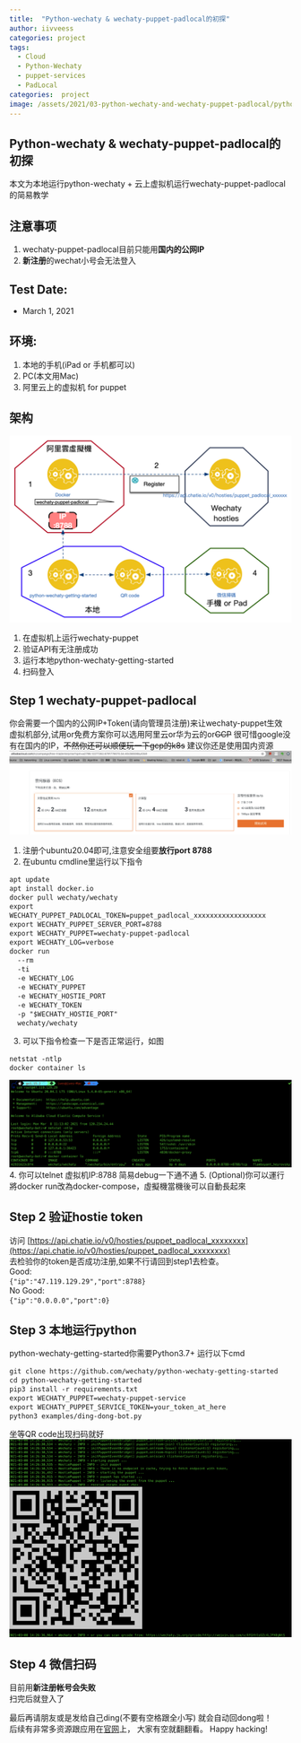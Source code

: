 ```yaml
---
title:  "Python-wechaty & wechaty-puppet-padlocal的初探"
author: iivveess
categories: project
tags:
  - Cloud
  - Python-Wechaty
  - puppet-services
  - PadLocal
categories:  project
image: /assets/2021/03-python-wechaty-and-wechaty-puppet-padlocal/python-wechaty-logo.png
---
```


## Python-wechaty & wechaty-puppet-padlocal的初探
本文为本地运行python-wechaty + 云上虚拟机运行wechaty-puppet-padlocal的简易教学  


## 注意事项
1. wechaty-puppet-padlocal目前只能用**国内的公网IP**
2. **新注册**的wechat小号会无法登入

## Test Date:
* March 1, 2021

## 环境:
1. 本地的手机(iPad or 手机都可以)
2. PC(本文用Mac)
3. 阿里云上的虚拟机 for puppet

## 架构
![Arch]
1. 在虚拟机上运行wechaty-puppet
2. 验证API有无注册成功
3. 运行本地python-wechaty-getting-started
4. 扫码登入

## Step 1 wechaty-puppet-padlocal
你会需要一个国内的公网IP+Token(请向管理员注册)来让wechaty-puppet生效
虚拟机部分,试用or免费方案你可以选用阿里云or华为云的or~~GCP~~
很可惜google没有在国内的IP，~~不然你还可以顺便玩一下gcp的k8s~~
建议你还是使用国内资源
![cloud]
1. 注册个ubuntu20.04即可,注意安全组要**放行port 8788**
2. 在ubuntu cmdline里运行以下指令
```  shell
apt update
apt install docker.io
docker pull wechaty/wechaty
export WECHATY_PUPPET_PADLOCAL_TOKEN=puppet_padlocal_xxxxxxxxxxxxxxxxxx
export WECHATY_PUPPET_SERVER_PORT=8788
export WECHATY_PUPPET=wechaty-puppet-padlocal
export WECHATY_LOG=verbose
docker run
  --rm
  -ti
  -e WECHATY_LOG
  -e WECHATY_PUPPET
  -e WECHATY_HOSTIE_PORT
  -e WECHATY_TOKEN
  -p "$WECHATY_HOSTIE_PORT"
  wechaty/wechaty
```
3. 可以下指令检查一下是否正常运行，如图
``` shell
netstat -ntlp
docker container ls
```
<!-- ![image.png](/img/bVcPkqq) -->
![testing]
4. 你可以telnet 虚拟机IP:8788 简易debug一下通不通
5. (Optional)你可以運行將docker run改為docker-compose，虛擬機當機後可以自動長起來

## Step 2 验证hostie token
访问
[https://api.chatie.io/v0/hosties/puppet_padlocal_xxxxxxxx](https://api.chatie.io/v0/hosties/puppet_padlocal_xxxxxxxx)  
去检验你的token是否成功注册,如果不行请回到step1去检查。  
Good:  
`{"ip":"47.119.129.29","port":8788}`  
No Good:   
`{"ip":"0.0.0.0","port":0}`

## Step 3 本地运行python

python-wechaty-getting-started你需要Python3.7+
运行以下cmd
``` shell
git clone https://github.com/wechaty/python-wechaty-getting-started
cd python-wechaty-getting-started
pip3 install -r requirements.txt
export WECHATY_PUPPET=wechaty-puppet-service
export WECHATY_PUPPET_SERVICE_TOKEN=your_token_at_here
python3 examples/ding-dong-bot.py
```
 坐等QR code出现扫码就好  
![qrcode]

## Step 4 微信扫码
目前用**新注册帐号会失败**  
扫完后就登入了

最后再请朋友或是发给自己ding(不要有空格跟全小写)
就会自动回dong啦！  
后续有非常多资源跟应用在[官网](https://wechaty.js.org/blog/)上，
大家有空就翻翻看。
Happy hacking!

[logo]: /assets/2021/03-python-wechaty-and-wechaty-puppet-padlocal/1python-wechaty-logo.png
[Arch]: /assets/2021/03-python-wechaty-and-wechaty-puppet-padlocal/arch.png
[cloud]: /assets/2021/03-python-wechaty-and-wechaty-puppet-padlocal/cloud-virtual-machine.png
[qrcode]: /assets/2021/03-python-wechaty-and-wechaty-puppet-padlocal/qrcode.png
[testing]: /assets/2021/03-python-wechaty-and-wechaty-puppet-padlocal/testing.png
